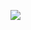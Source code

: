 

[![](https://www.herokucdn.com/deploy/button.png)](https://heroku.com/deploy?template=https://github.com/SatterfieldGrady/nosy.git)

### 